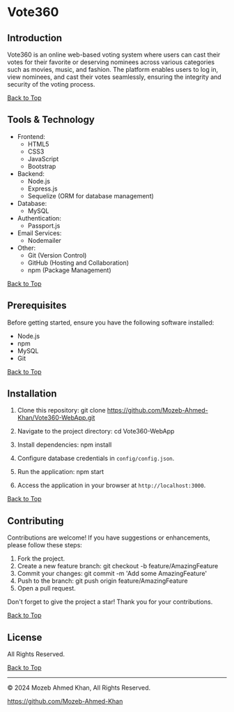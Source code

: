# Vote360

## Introduction
Vote360 is an online web-based voting system where users can cast their votes for their favorite or deserving nominees across various categories such as movies, music, and fashion. The platform enables users to log in, view nominees, and cast their votes seamlessly, ensuring the integrity and security of the voting process.

[Back to Top](#top)

## Tools & Technology
- Frontend:
  - HTML5
  - CSS3
  - JavaScript
  - Bootstrap
- Backend:
  - Node.js
  - Express.js
  - Sequelize (ORM for database management)
- Database:
  - MySQL
- Authentication:
  - Passport.js
- Email Services:
  - Nodemailer
- Other:
  - Git (Version Control)
  - GitHub (Hosting and Collaboration)
  - npm (Package Management)

[Back to Top](#top)

## Prerequisites
Before getting started, ensure you have the following software installed:
- Node.js
- npm
- MySQL
- Git

[Back to Top](#top)

## Installation
1. Clone this repository:
git clone https://github.com/Mozeb-Ahmed-Khan/Vote360-WebApp.git

2. Navigate to the project directory:
cd Vote360-WebApp

3. Install dependencies:
npm install

4. Configure database credentials in `config/config.json`.

5. Run the application:
npm start


6. Access the application in your browser at `http://localhost:3000`.

[Back to Top](#top)

## Contributing
Contributions are welcome! If you have suggestions or enhancements, please follow these steps:
1. Fork the project.
2. Create a new feature branch:
git checkout -b feature/AmazingFeature
3. Commit your changes:
git commit -m 'Add some AmazingFeature'
4. Push to the branch:
git push origin feature/AmazingFeature
5. Open a pull request.

Don't forget to give the project a star! Thank you for your contributions.

[Back to Top](#top)



## License

All Rights Reserved.

[Back to Top](#top)

---

© 2024 Mozeb Ahmed Khan, All Rights Reserved.

https://github.com/Mozeb-Ahmed-Khan
